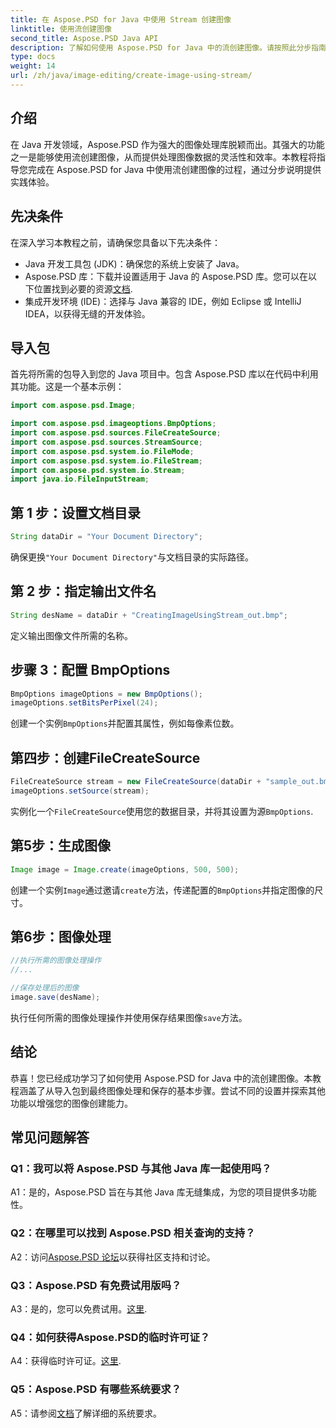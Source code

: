 ```yaml
---
title: 在 Aspose.PSD for Java 中使用 Stream 创建图像
linktitle: 使用流创建图像
second_title: Aspose.PSD Java API
description: 了解如何使用 Aspose.PSD for Java 中的流创建图像。请按照此分步指南进行高效的图像处理。
type: docs
weight: 14
url: /zh/java/image-editing/create-image-using-stream/
---
```

## 介绍

在 Java 开发领域，Aspose.PSD 作为强大的图像处理库脱颖而出。其强大的功能之一是能够使用流创建图像，从而提供处理图像数据的灵活性和效率。本教程将指导您完成在 Aspose.PSD for Java 中使用流创建图像的过程，通过分步说明提供实践体验。

## 先决条件

在深入学习本教程之前，请确保您具备以下先决条件：

- Java 开发工具包 (JDK)：确保您的系统上安装了 Java。
-  Aspose.PSD 库：下载并设置适用于 Java 的 Aspose.PSD 库。您可以在以下位置找到必要的资源[文档](https://reference.aspose.com/psd/java/).
- 集成开发环境 (IDE)：选择与 Java 兼容的 IDE，例如 Eclipse 或 IntelliJ IDEA，以获得无缝的开发体验。

## 导入包

首先将所需的包导入到您的 Java 项目中。包含 Aspose.PSD 库以在代码中利用其功能。这是一个基本示例：

```java
import com.aspose.psd.Image;

import com.aspose.psd.imageoptions.BmpOptions;
import com.aspose.psd.sources.FileCreateSource;
import com.aspose.psd.sources.StreamSource;
import com.aspose.psd.system.io.FileMode;
import com.aspose.psd.system.io.FileStream;
import com.aspose.psd.system.io.Stream;
import java.io.FileInputStream;
```

## 第 1 步：设置文档目录

```java
String dataDir = "Your Document Directory";
```

确保更换`"Your Document Directory"`与文档目录的实际路径。

## 第 2 步：指定输出文件名

```java
String desName = dataDir + "CreatingImageUsingStream_out.bmp";
```

定义输出图像文件所需的名称。

## 步骤 3：配置 BmpOptions

```java
BmpOptions imageOptions = new BmpOptions();
imageOptions.setBitsPerPixel(24);
```

创建一个实例`BmpOptions`并配置其属性，例如每像素位数。

## 第四步：创建FileCreateSource

```java
FileCreateSource stream = new FileCreateSource(dataDir + "sample_out.bmp");
imageOptions.setSource(stream);
```

实例化一个`FileCreateSource`使用您的数据目录，并将其设置为源`BmpOptions`.

## 第5步：生成图像

```java
Image image = Image.create(imageOptions, 500, 500);
```

创建一个实例`Image`通过邀请`create`方法，传递配置的`BmpOptions`并指定图像的尺寸。

## 第6步：图像处理

```java
//执行所需的图像处理操作
//...

//保存处理后的图像
image.save(desName);
```

执行任何所需的图像处理操作并使用保存结果图像`save`方法。

## 结论

恭喜！您已经成功学习了如何使用 Aspose.PSD for Java 中的流创建图像。本教程涵盖了从导入包到最终图像处理和保存的基本步骤。尝试不同的设置并探索其他功能以增强您的图像创建能力。

## 常见问题解答

### Q1：我可以将 Aspose.PSD 与其他 Java 库一起使用吗？

A1：是的，Aspose.PSD 旨在与其他 Java 库无缝集成，为您的项目提供多功能性。

### Q2：在哪里可以找到 Aspose.PSD 相关查询的支持？

 A2：访问[Aspose.PSD 论坛](https://forum.aspose.com/c/psd/34)以获得社区支持和讨论。

### Q3：Aspose.PSD 有免费试用版吗？

 A3：是的，您可以免费试用。[这里](https://releases.aspose.com/).

### Q4：如何获得Aspose.PSD的临时许可证？

 A4：获得临时许可证。[这里](https://purchase.aspose.com/temporary-license/).

### Q5：Aspose.PSD 有哪些系统要求？

 A5：请参阅[文档](https://reference.aspose.com/psd/java/)了解详细的系统要求。